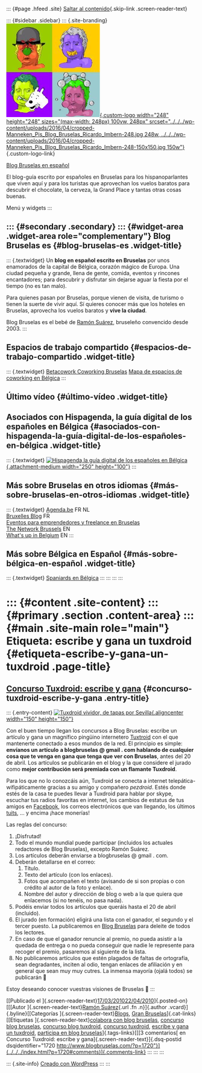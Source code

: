 ::: {#page .hfeed .site}
[Saltar al contenido](index.html#content){.skip-link
.screen-reader-text}

::: {#sidebar .sidebar}
::: {.site-branding}
[![](../../../wp-content/uploads/2016/04/cropped-Manneken_Pis_Blog_Bruselas_Ricardo_Imbern-248.jpg){.custom-logo
width="248" height="248" sizes="(max-width: 248px) 100vw, 248px"
srcset="../../../wp-content/uploads/2016/04/cropped-Manneken_Pis_Blog_Bruselas_Ricardo_Imbern-248.jpg 248w, ../../../wp-content/uploads/2016/04/cropped-Manneken_Pis_Blog_Bruselas_Ricardo_Imbern-248-150x150.jpg 150w"}](../../../index.html){.custom-logo-link}

[Blog Bruselas en español](../../../index.html)

El blog-guía escrito por españoles en Bruselas para los hispanoparlantes
que viven aquí y para los turistas que aprovechan los vuelos baratos
para descubrir el chocolate, la cerveza, la Grand Place y tantas otras
cosas buenas.

Menú y widgets
:::

::: {#secondary .secondary}
::: {#widget-area .widget-area role="complementary"}
Blog Bruselas es {#blog-bruselas-es .widget-title}
----------------

::: {.textwidget}
Un **blog en español escrito en Bruselas** por unos enamorados de la
capital de Bélgica, corazón mágico de Europa. Una ciudad pequeña y
grande, llena de gente, comida, eventos y rincones encantadores; para
descubrir y disfrutar sin dejarse aguar la fiesta por el tiempo (no es
tan malo).

Para quienes pasan por Bruselas, porque vienen de visita, de turismo o
tienen la suerte de vivir aquí. Sí quieres conocer más que los hoteles
en Bruselas, aprovecha los vuelos baratos y **vive la ciudad**.

Blog Bruselas es el bebé de [Ramón Suárez](http://www.ramonsuarez.com),
bruseleño convencido desde 2003.
:::

Espacios de trabajo compartido {#espacios-de-trabajo-compartido .widget-title}
------------------------------

::: {.textwidget}
[Betacowork Coworking Bruselas](http://www.betacowork.com) [Mapa de
espacios de coworking en Bélgica](http://coworkingbelgium.com)
:::

Último vídeo {#último-vídeo .widget-title}
------------

Asociados con Hispagenda, la guía digital de los españoles en Bélgica {#asociados-con-hispagenda-la-guía-digital-de-los-españoles-en-bélgica .widget-title}
---------------------------------------------------------------------

::: {.textwidget}
[![Hispagenda,la guía digital de los españoles en
Bélgica](../../../wp-content/uploads/2010/04/Hispagenda-250px.gif "Hispagenda, la guía digital de los españoles en Bélgica"){.attachment-medium
width="250" height="100"}](http://www.hispagenda.com)
:::

Más sobre Bruselas en otros idiomas {#más-sobre-bruselas-en-otros-idiomas .widget-title}
-----------------------------------

::: {.textwidget}
[Agenda.be](http://www.agenda.be) FR NL\
[Bruxelles Blog](http://www.bxlblog.be/) FR\
[Eventos para emprendedores y freelance en
Bruselas](http://www.betacowork.com/events/)\
[The Network
Brussels](http://groups.yahoo.com/group/TheNetworkBrussels/) EN\
[What\'s up in Belgium](http://www.whatsupin.be/) EN
:::

Más sobre Bélgica en Español {#más-sobre-bélgica-en-español .widget-title}
----------------------------

::: {.textwidget}
[Spaniards en Bélgica](http://www.spaniards.es/paises/belgica)
:::
:::
:::
:::

::: {#content .site-content}
::: {#primary .section .content-area}
::: {#main .site-main role="main"}
Etiqueta: escribe y gana un tuxdroid {#etiqueta-escribe-y-gana-un-tuxdroid .page-title}
====================================

[Concurso Tuxdroid: escribe y gana](../../../index.html?p=1720) {#concurso-tuxdroid-escribe-y-gana .entry-title}
---------------------------------------------------------------

::: {.entry-content}
[![Tuxdroid vividor, de tapas por
Sevilla](http://twitpic.com/show/thumb/pmlyx.jpg){.aligncenter
width="150"
height="150"}](http://twitpic.com/pmlyx "Tuxdroid vividor, de tapas por Sevilla")

Con el buen tiempo llegan los concursos a Blog Bruselas: escribe un
artículo y gana un magnífico pingüino internetero
[Tuxtroid](http://www.kysoh.com/ "Tuxdroid es el pingüino internetero de Mons")
con el que mantenerte conectado a esos mundos de la red. El principio es
simple: **envíanos un artículo** **a blogbruselas @ gmail . com hablando
de cualquier cosa que te venga en gana que tenga que ver con Bruselas**,
antes del 20 de abril. Los artículos se publicarán en el blog y la que
considere el jurado como **mejor contribución será premiada con un
flamante Tuxdroid**.

Para los que no lo conozcáis aún, Tuxdroid se conecta a internet
telepática-wifipáticamente gracias a su amigo y compañero *pezdroid*.
Estés donde estés de la casa te puedes llevar a Tuxdroid para hablar por
skype, escuchar tus radios favoritas en internet, los cambios de estatus
de tus amigos en
[Facebook](http://www.facebook.com/blogbruselas "Hazte fan de Blog Bruselas, ¡bandidorrrr!"),
los correos electrónicos que van llegando, los últimos
[tuits](http://twitter.com/blogbruselas "Descubre nuestros comentarios poco serios en Twitter"),
... y encima ¡hace monerías!

Las reglas del concurso:

1.  ¡Disfrutad!
2.  Todo el mundo mundial puede participar (incluidos los actuales
    redactores de Blog Bruselas), excepto Ramón Suárez.
3.  Los artículos deberán enviarse a blogbruselas @ gmail . com.
4.  Deberán detallarse en el correo:
    1.  Título.
    2.  Texto del artículo (con los enlaces).
    3.  Fotos que acompañen el texto (avisando de si son propias o con
        crédito al autor de la foto y enlace).
    4.  Nombre del autor y dirección de blog o web a la que quiera que
        enlacemos (si no tenéis, no pasa nada).
5.  Podéis enviar todos los artículos que queráis hasta el 20 de abril
    (incluido).
6.  El jurado (en formación) eligirá una lista con el ganador, el
    segundo y el tercer puesto. La publicaremos en [Blog
    Bruselas](../../../index.html "El blog de los españoles en Bruselas")
    para deleite de todos los lectores.
7.  En caso de que el ganador renuncie al premio, no pueda asistir a la
    quedada de entrega o no pueda conseguir que nadie le represente para
    recoger el premio, pasaremos al siguiente de la lista.
8.  No publicaremos artículos que estén plagados de faltas de
    ortografía, sean degradantes, inciten al odio, tengan enlaces de
    afiliación y en general que sean muy muy cutres. La inmensa mayoría
    (ojalá todos) se publicarán 🙂

Estoy deseando conocer vuestras visiones de Bruselas 🙂
:::

[[Publicado el
]{.screen-reader-text}[17/03/201022/04/2010](../../../index.html?p=1720)]{.posted-on}[[[Autor
]{.screen-reader-text}[Ramón
Suárez](../../2010/04/30/index.html?author=2){.url .fn .n}]{.author
.vcard}]{.byline}[[Categorías
]{.screen-reader-text}[Blogs](../../category/blogs/index.html), [Gran
Bruselas](../../category/gran-bruselas/index.html)]{.cat-links}[[Etiquetas
]{.screen-reader-text}[colabora con blog
bruselas](../colabora-con-blog-bruselas/index.html), [concurso blog
bruselas](../concurso-blog-bruselas/index.html), [concurso blog
tuxdroid](../concurso-blog-tuxdroid/index.html), [concurso
tuxdroid](../concurso-tuxdroid/index.html), [escribe y gana un
tuxdroid](index.html), [participa en blog
bruselas](../participa-en-blog-bruselas/index.html)]{.tags-links}[[[3
comentarios[ en Concurso Tuxdroid: escribe y
gana]{.screen-reader-text}]{.dsq-postid
dsqidentifier="1720 http://www.blogbruselas.com/?p=1720"}](../../../index.html?p=1720#comments)]{.comments-link}
:::
:::
:::

::: {.site-info}
[Creado con WordPress](https://es.wordpress.org/)
:::
:::
